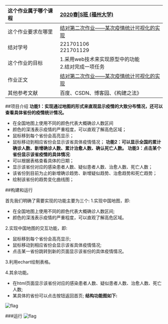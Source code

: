 |这个作业属于哪个课程|[2020春\|S班 (福州大学)](https://edu.cnblogs.com/campus/fzu/2020SPRINGS)|
|:--    |:--    |
|这个作业要求在哪里|[结对第二次作业——某次疫情统计可视化的实现](https://edu.cnblogs.com/campus/fzu/2020SPRINGS/homework/10460)|
|结对学号|221701106</br>221701129|
|这个作业的目标|1.采用web技术来实现原型中的功能</br>2.结对完成一项任务|
|作业正文|[结对第二次作业——某次疫情统计可视化的实现](https:////www.cnblogs.com/gjinpn/p/12504974.html)    |
|其他参考文献|百度、CSDN、博客园、《构建之法》 |

##项目介绍
**功能1：实现通过地图的形式来直观显示疫情的大致分布情况，还可以查看具体省份的疫情统计情况。**
+ 在全国地图上使用不同的颜色代表大概确诊人数区间
+ 颜色的深浅表示疫情的严重程度，可以直观了解高危区域；
+ 鼠标移到每个省份会高亮显示；
+ 鼠标移动到相应省份会显示该省具体疫情情况；
**功能2：可以显示全国的累计确诊人数、新增确诊人数、累计治愈人数、确认死亡人数。**
**功能3：点击某个省份显示该省疫情的具体情况**:
+ 可以根据表格查看具体的日期；
+ 显示该省份对应的感染患者人数、疑似患者人数、治愈人数、死亡人数；
+ 该省份到目前为止的新增确诊趋势、新增疑似趋势、治愈趋势和死亡趋势；
+ 绘制该省份的趋势变化曲线图；

##构建和运行

首先我们明确了需要实现的功能主要为三个:
1.实现中国地图，即:
+ 在全国地图上使用不同的颜色代表大概确诊人数区间;
+ 颜色的深浅表示疫情的严重程度，可以直观了解高危区域。

2.实现中国地图的交互功能，即:
+ 鼠标移到每个省份会高亮显示;
+ 鼠标移动到相应省份会显示该省具体疫情情况;
+ 点击某一省份跳转到新的页面显示该省份的具体疫情情况。

3.利用echart绘制表格。

4.其余功能。
+ 在html页面显示该省份对应的感染患者人数、疑似患者人数、治愈人数、死亡人数;
+ 某具体的省份可以点击按钮返回首页;
**结构功能图如下:**
<img src="https://images.cnblogs.com/cnblogs_com/221701106-lxy/1671720/o_200316073616%E7%96%AB%E6%83%85%E7%BB%9F%E8%AE%A1%E5%8F%AF%E8%A7%86%E5%8C%96.png" alt="flag">

###运行
<img src="https://images.cnblogs.com/cnblogs_com/221701106-lxy/1671720/o_200316072131%E5%8A%9F%E8%83%BD1.gif" alt="flag">
